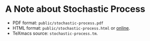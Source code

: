 # A Note about Stochastic Process

- PDF format: `public/stochastic-process.pdf`
- HTML format: `public/stochastic-process.html` or [online](https://shuiruge.github.io/stochastic-process).
- TeXmacs source: `stochastic-process.tm`.

